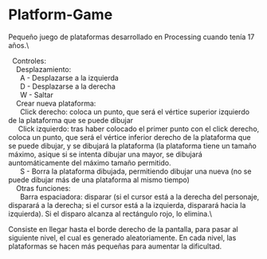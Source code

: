 # Platform-Game

Pequeño juego de plataformas desarrollado en Processing cuando tenía 17 años.\

&nbsp;&nbsp;Controles: \
&nbsp;&nbsp;&nbsp;&nbsp;Desplazamiento:\
&nbsp;&nbsp;&nbsp;&nbsp;&nbsp;&nbsp;A - Desplazarse a la izquierda\
&nbsp;&nbsp;&nbsp;&nbsp;&nbsp;&nbsp;D - Desplazarse a la derecha\
&nbsp;&nbsp;&nbsp;&nbsp;&nbsp;&nbsp;W - Saltar\
&nbsp;&nbsp;&nbsp;&nbsp;Crear nueva plataforma:\
&nbsp;&nbsp;&nbsp;&nbsp;&nbsp;&nbsp;Click derecho: coloca un punto, que será el vértice superior izquierdo de la plataforma que se puede dibujar\
&nbsp;&nbsp;&nbsp;&nbsp;&nbsp;Click izquierdo: tras haber colocado el primer punto con el click derecho, coloca un punto, que será el vértice inferior derecho de la plataforma que se puede dibujar, y se dibujará la plataforma (la plataforma tiene un tamaño máximo, asique si se intenta dibujar una mayor, se dibujará auntomáticamente del máximo tamaño permitido.\
&nbsp;&nbsp;&nbsp;&nbsp;&nbsp;&nbsp;S - Borra la plataforma dibujada, permitiendo dibujar una nueva (no se puede dibujar más de una plataforma al mismo tiempo)\
&nbsp;&nbsp;&nbsp;&nbsp;Otras funciones:\
&nbsp;&nbsp;&nbsp;&nbsp;&nbsp;&nbsp;Barra espaciadora: disparar (si el cursor está a la derecha del personaje, disparará a la derecha; si el cursor está a la izquierda, disparará hacia la izquierda). Si el disparo alcanza al rectángulo rojo, lo elimina.\

Consiste en llegar hasta el borde derecho de la pantalla, para pasar al siguiente nivel, el cual es generado aleatoriamente. En cada nivel, las plataformas se hacen más pequeñas para aumentar la dificultad.
